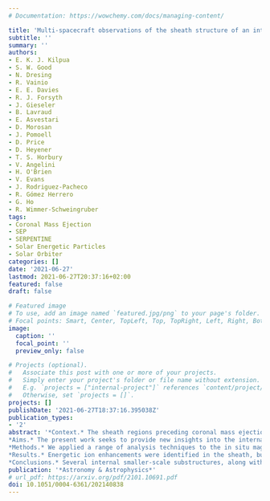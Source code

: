 ```yaml
---
# Documentation: https://wowchemy.com/docs/managing-content/

title: 'Multi-spacecraft observations of the sheath structure of an interplanetary coronal mass ejection and related energetic ion enhancement'
subtitle: ''
summary: ''
authors:
- E. K. J. Kilpua
- S. W. Good
- N. Dresing
- R. Vainio
- E. E. Davies
- R. J. Forsyth
- J. Gieseler 
- B. Lavraud 
- E. Asvestari 
- D. Morosan 
- J. Pomoell 
- D. Price 
- D. Heyener 
- T. S. Horbury 
- V. Angelini 
- H. O'Brien
- V. Evans 
- J. Rodriguez-Pacheco 
- R. Gómez Herrero 
- G. Ho 
- R. Wimmer-Schweingruber
tags:
- Coronal Mass Ejection
- SEP
- SERPENTINE
- Solar Energetic Particles
- Solar Orbiter
categories: []
date: '2021-06-27'
lastmod: 2021-06-27T20:37:16+02:00
featured: false
draft: false

# Featured image
# To use, add an image named `featured.jpg/png` to your page's folder.
# Focal points: Smart, Center, TopLeft, Top, TopRight, Left, Right, BottomLeft, Bottom, BottomRight.
image:
  caption: ''
  focal_point: ''
  preview_only: false

# Projects (optional).
#   Associate this post with one or more of your projects.
#   Simply enter your project's folder or file name without extension.
#   E.g. `projects = ["internal-project"]` references `content/project/deep-learning/index.md`.
#   Otherwise, set `projects = []`.
projects: []
publishDate: '2021-06-27T18:37:16.395038Z'
publication_types:
- '2'
abstract: '*Context.* The sheath regions preceding coronal mass ejections (CMEs) are large-scale heliospheric structures that form gradually as a result of CME expansion and propagation from the Sun. Turbulent and compressed sheaths could contribute to the acceleration of charged particles in the corona and interplanetary space, but the relation of their internal structure to the particle energization process is still a subject that is poorly studied overall. In particular, the role of sheaths in accelerating particles when the shock Mach number is low is a significant open problem in this area of research.<br>
*Aims.* The present work seeks to provide new insights into the internal structure of CME-driven sheaths with regard to energetic particle enhancements. A good opportunity to achieve this aim has been provided by multi-point, in situ observations of a sheath region made by radially aligned spacecraft at 0.8 and ∼1 AU (Solar Orbiter, the L1 spacecraft Wind and ACE, and BepiColombo) on April 19-21, 2020. The sheath was preceded by a weak and slowly propagating fast-mode shock.<br>
*Methods.* We applied a range of analysis techniques to the in situ magnetic field, plasma, and particle observations. The study focuses on smaller-scale sheath structures and magnetic field fluctuations that coincide with energetic ion enhancements.<br>
*Results.* Energetic ion enhancements were identified in the sheath, but at different locations within the sheath structure at Solar Orbiter and L1. Magnetic fluctuation amplitudes at inertial-range scales increased in the sheath relative to the solar wind upstream of the shock, as is typically observed. However, when normalised to the local mean field, fluctuation amplitudes did not increase significantly, and magnetic compressibility of fluctuation did not increase within the sheath either. Various substructures were found to be embedded within the sheath at the different spacecraft, including multiple heliospheric current sheet (HCS) crossings and a small-scale flux rope. At L1, the ion flux enhancement was associated with the HCS crossings, whereas at Solar Orbiter, the ion enhancement occurred within a compressed, small-scale flux rope.<br>
*Conclusions.* Several internal smaller-scale substructures, along with a clear difference in their occurrence and properties between the used spacecraft was identified within the analyzed CME-driven sheath. These substructures are favourable locations for the energization of charged particles in interplanetary space. In particular, substructures that are swept from the upstream solar wind and compressed into the sheath can act as effective acceleration sites. A possible acceleration mechanism is betatron acceleration associated with a small-scale flux rope and warped HCS compressed in the sheath, while the contribution of shock acceleration to the latter cannot be excluded.'
publication: '*Astronomy & Astrophysics*'
# url_pdf: https://arxiv.org/pdf/2101.10691.pdf
doi: 10.1051/0004-6361/202140838
---
```


